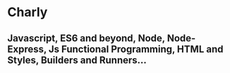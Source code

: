 # Charly

## Javascript, ES6 and beyond, Node, Node-Express, Js Functional Programming, HTML and Styles, Builders and Runners...
